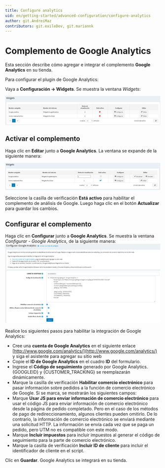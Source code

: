 ```yaml
---
title: Configure analytics
uid: en/getting-started/advanced-configuration/configure-analytics
author: git.AndreiMaz
contributors: git.exileDev, git.mariannk
---
```

# Complemento de Google Analytics

Esta sección describe cómo agregar e integrar el complemento **Google Analytics** en su tienda.

Para configurar el plugin de Google Analytics:

Vaya a **Configuración → Widgets**. Se muestra la ventana *Widgets*:

![Widgets](_static/configure-analytics/google-analytics-widgets.png)

## Activar el complemento

Haga clic en **Editar** junto a **Google Analytics**. La ventana se expande de la siguiente manera:

![Google Analytics](_static/configure-analytics/google-analytics-widgets-edit.jpg)

Seleccione la casilla de verificación **Está activo** para habilitar el complemento de análisis de Google. Luego haga clic en el botón **Actualizar** para guardar los cambios.

## Configurar el complemento

Haga clic en **Configurar** junto a **Google Analytics**. Se muestra la ventana *Configurar - Google Analytics*, de la siguiente manera:
![Google analytics - Configure](_static/configure-analytics/google-analytics-widgets-configure.png)

Realice los siguientes pasos para habilitar la integración de Google Analytics:

* Cree una **cuenta de Google Analytics** en el siguiente enlace [http://www.google.com/analytics/](http://www.google.com/analytics/) y siga el asistente para agregar su sitio web
* Copie el **ID de Google Analytics** en el cuadro **ID** del formulario.
* Ingrese el **Código de seguimiento** generado por Google Analytics. {GOOGLEID} y {CUSTOMER_TRACKING} se reemplazarán dinámicamente.
* Marque la casilla de verificación **Habilitar comercio electrónico** para pasar información sobre pedidos a la función de comercio electrónico de Google. Si se marca, se mostrarán los siguientes campos:
* Marque **Usar JS para enviar información de comercio electrónico** para usar el código JS para enviar información de comercio electrónico desde la página de pedido completado. Pero en el caso de los métodos de pago de redireccionamiento, algunos clientes pueden omitirlo. De lo contrario, la información de comercio electrónico se enviará mediante una solicitud HTTP. La información se envía cada vez que se paga un pedido, pero UTM no es compatible con este modo.
* Marque **Incluir impuestos** para incluir impuestos al generar el código de seguimiento para la parte de comercio electrónico.
* Marque la casilla de verificación **Incluir ID de cliente** para incluir el identificador de cliente en el script.

Clic en **Guardar**. Google Analytics se integrará en su tienda.